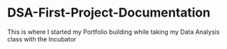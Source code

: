 # DSA-First-Project-Documentation
This is where I started my Portfolio building while taking my Data Analysis class with the Incubator
